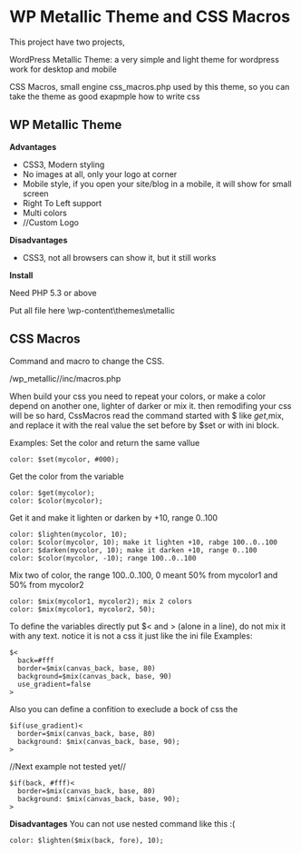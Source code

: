 WP Metallic Theme and CSS Macros
===========

This project have two projects,

WordPress Metallic Theme: a very simple and light theme for wordpress work for desktop and mobile

CSS Macros, small engine css_macros.php used by this theme, so you can take the theme as good exapmple how to write css

WP Metallic Theme
-----------------

**Advantages**

* CSS3, Modern styling
* No images at all, only your logo at corner
* Mobile style, if you open your site/blog in a mobile, it will show for small screen
* Right To Left support
* Multi colors
* //Custom Logo

**Disadvantages**

* CSS3, not all browsers can show it, but it still works

**Install**

Need PHP 5.3 or above

Put all file here \wp-content\themes\metallic

CSS Macros
----------

Command and macro to change the CSS.

  /wp_metallic//inc/macros.php

When build your css you need to repeat your colors, or make a color depend on another one, lighter of darker or mix it.
then remodifing your css will be so hard, CssMacros read the command started with $ like $get,$mix, and replace it with the real value the set before by $set or with ini block.

Examples:
Set the color and return the same vallue

    color: $set(mycolor, #000);
    
Get the color from the variable

    color: $get(mycolor); 
    color: $color(mycolor); 

Get it and make it lighten or darken by +10, range 0..100

    color: $lighten(mycolor, 10); 
    color: $color(mycolor, 10); make it lighten +10, rabge 100..0..100
    color: $darken(mycolor, 10); make it darken +10, range 0..100
    color: $color(mycolor, -10); range 100..0..100

Mix two of color, the range 100..0..100, 0 meant 50% from mycolor1 and 50% from mycolor2

    color: $mix(mycolor1, mycolor2); mix 2 colors
    color: $mix(mycolor1, mycolor2, 50);

To define the variables directly put $< and > (alone in a line), do not mix it with any text.
notice it is not a css it just like the ini file
Examples:

    $<
      back=#fff
      border=$mix(canvas_back, base, 80)
      background=$mix(canvas_back, base, 90)
      use_gradient=false
    >

Also you can define a confition to execlude a bock of css the

    $if(use_gradient)<
      border=$mix(canvas_back, base, 80)
      background: $mix(canvas_back, base, 90);
    >

//Next example not tested yet//

    $if(back, #fff)<
      border=$mix(canvas_back, base, 80)
      background: $mix(canvas_back, base, 90);
    >

**Disadvantages**
You can not use nested command like this :(

    color: $lighten($mix(back, fore), 10);
